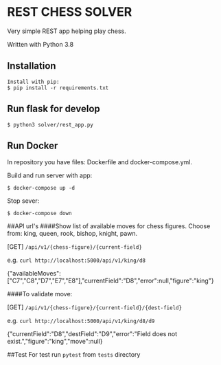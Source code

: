 # REST CHESS SOLVER
Very simple REST app helping play chess.

Written with Python 3.8

## Installation
```
Install with pip:
$ pip install -r requirements.txt
```

## Run flask for develop
```
$ python3 solver/rest_app.py
```

## Run Docker
In repository you have files: Dockerfile and docker-compose.yml.

Build and run server with app:

`$ docker-compose up -d`

Stop sever:

`$ docker-compose down`

##API url's
####Show list of available moves for chess figures. Choose from: king, queen, rook, bishop, knight, pawn.

[GET] `/api/v1/{chess-figure}/{current-field}`

e.g. `curl http://localhost:5000/api/v1/king/d8`

{"availableMoves":["C7","C8","D7","E7","E8"],"currentField":"D8","error":null,"figure":"king"}


####To validate move:

[GET] `/api/v1/{chess-figure}/{current-field}/{dest-field}`

e.g. `curl http://localhost:5000/api/v1/king/d8/d9`

{"currentField":"D8","destField":"D9","error":"Field does not exist.","figure":"king","move":null}


##Test
For test run `pytest` from `tests` directory
